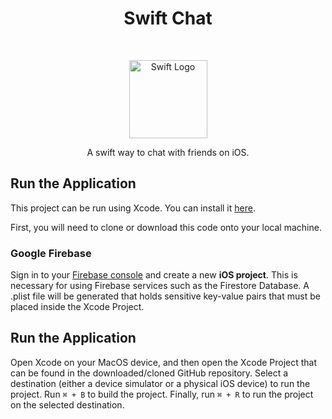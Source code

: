 <h1 align="center"> Swift Chat </h1> <br>
<p align="center">
<a href="https://ibb.co/RgQwsCH"><img src="https://i.ibb.co/7SrmZGy/49b60c7a6481b8465203aa60fb5f8434.png" alt="Swift Logo" width=125 height=125 /></a>
<p align="center">A swift way to chat with friends on iOS.</p>
</p>


## Run the Application

This project can be run using Xcode. You can install it [here](https://developer.apple.com/xcode/resources/).

First, you will need to clone or download this code onto your local machine.

### Google Firebase

Sign in to your [Firebase console](https://console.firebase.google.com) and create a new **iOS project**. This is necessary for using Firebase services such as the Firestore Database. A .plist file will be generated that holds sensitive key-value pairs that must be placed inside the Xcode Project.

## Run the Application

Open Xcode on your MacOS device, and then open the Xcode Project that can be found in the downloaded/cloned GitHub repository. Select a destination (either a device simulator or a physical iOS device) to run the project. Run `⌘ + B` to build the project. Finally, run `⌘ + R` to run the project on the selected destination.
